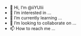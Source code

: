 - 👋 Hi, I’m @iiYUIii
- 👀 I’m interested in ...
- 🌱 I’m currently learning ...
- 💞️ I’m looking to collaborate on ...
- 📫 How to reach me ...

<!---
iiYUIii/iiYUIii is a ✨ special ✨ repository because its `README.md` (this file) appears on your GitHub profile.
You can click the Preview link to take a look at your changes.
--->

